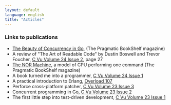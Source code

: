 ```yaml
---
layout: default
language: english
title: "Acticles"
---
```


### Links to publications

* [The Beauty of Concurrency in Go][], (The Pragmatic BookShelf magazine)
* A review of "The Art of Readable Code" by Dustin Boswell and Trevor Foucher, [C Vu Volume 24 Issue 2][], page 27
* [The NOR Machine][], a model of CPU performing one command (The Pragmatic BookShelf magazine)
* A book turned me into a programmer, [C Vu Volume 24 Issue 1][]
* A practical introduction to Erlang, [Overload 107][]
* Perforce cross-platform patcher, [C Vu Volume 23 Issue 3][]
* Concurrent programming in Go, [C Vu Volume 23 Issue 2][]
* The first little step into test-driven development, [C Vu Volume 23 Issue 1][]

[The Beauty of Concurrency in Go]: http://pragprog.com/magazines/2012-06/the-beauty-of-concurrency-in-go
[C Vu Volume 24 Issue 2]: http://accu.org/var/uploads/journals/cvu242.pdf
[The NOR Machine]: http://pragprog.com/magazines/2012-03/the-nor-machine
[C Vu Volume 24 Issue 1]: http://accu.org/var/uploads/journals/cvu241.pdf
[Overload 107]: http://accu.org/var/uploads/journals/overload107.pdf
[C Vu Volume 23 Issue 3]: http://accu.org/var/uploads/journals/cvu233.pdf
[C Vu Volume 23 Issue 2]: http://accu.org/var/uploads/journals/CVu23-2_with_cover.pdf
[C Vu Volume 23 Issue 1]: http://accu.org/var/uploads/journals/cvu231.pdf

